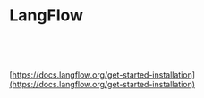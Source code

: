# LangFlow

<figure><img src="../.gitbook/assets/Captura de Tela 2024-12-02 às 9.01.03 AM.png" alt=""><figcaption></figcaption></figure>

<figure><img src="../.gitbook/assets/Captura de Tela 2024-12-02 às 9.06.45 AM.png" alt=""><figcaption></figcaption></figure>



[https://docs.langflow.org/get-started-installation](https://docs.langflow.org/get-started-installation)

